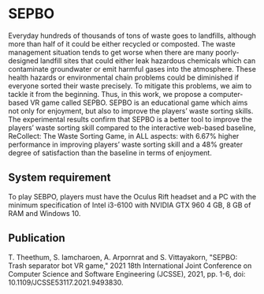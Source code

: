 # SEPBO
Everyday hundreds of thousands of tons of waste goes to landfills, although more than half of it could be either recycled or composted. The waste management situation tends to get worse when there are many poorly-designed landfill sites that could either leak hazardous chemicals which can contaminate groundwater or emit harmful gases into the atmosphere. These health hazards or environmental chain problems could be diminished if everyone sorted their waste precisely. To mitigate this problems, we aim to tackle it from the beginning. Thus, in this work, we propose a computer-based VR game called SEPBO. SEPBO is an educational game which aims not only for enjoyment, but also to improve the players’ waste sorting skills. The experimental results confirm that SEPBO is a better tool to improve the players’ waste sorting skill compared to the interactive web-based baseline, ReCollect: The Waste Sorting Game, in ALL aspects: with 6.67% higher performance in improving players’ waste sorting skill and a 48% greater degree of satisfaction than the baseline in terms of enjoyment.

## System requirement
To play SEBPO, players must have the Oculus Rift headset and a PC with the minimum specification of Intel i3-6100 with NVIDIA GTX 960 4 GB, 8 GB of RAM and Windows 10.

## Publication
T. Theethum, S. Iamcharoen, A. Arpornrat and S. Vittayakorn, "SEPBO: Trash separator bot VR game," 2021 18th International Joint Conference on Computer Science and Software Engineering (JCSSE), 2021, pp. 1-6, doi: 10.1109/JCSSE53117.2021.9493830.
